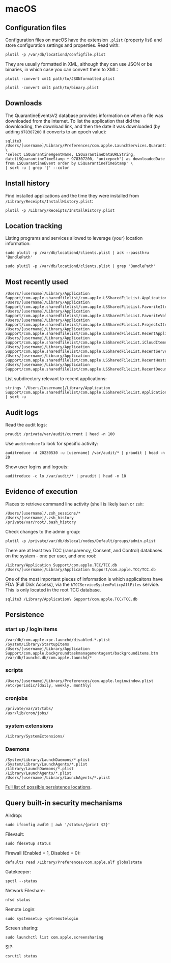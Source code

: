 # macOS

## Configuration files

Configuration files on macOS have the extension `.plist` (property list) and store configuration settings and properties. Read with:

    plutil -p /var/db/locationd/configfile.plist

They are usually formatted in XML, although they can use JSON or be binaries, in which case you can convert them to XML:

    plutil -convert xml1 path/to/JSONformatted.plist

    plutil -convert xml1 path/to/binary.plist

## Downloads

The QuarantineEventsV2 database provides information on when a file was downloaded from the internet. To list the application that did the downloading, the download link, and then the date it was downloaded (by adding `978307200` it converts to an epoch value):

```shell
sqlite3 /Users/[username]/Library/Preferences/com.apple.LaunchServices.QuarantineEventsV2 \
'select LSQuarantineAgentName, LSQuarantineDataURLString, date(LSQuarantineTimeStamp + 978307200, "unixepoch") as downloadedDate from LSQuarantineEvent order by LSQuarantineTimeStamp' \
| sort -u | grep '|' --color
```

## Install history

Find installed applications and the time they were installed from `/Library/Receipts/InstallHistory.plist`:

```shell
plutil -p /Library/Receipts/InstallHistory.plist
```

## Location tracking

Listing programs and services allowed to leverage (your) location information:

```shell
sudo plutil -p /var/db/locationd/clients.plist | ack --passthru 'BundlePath'
```

```shell
sudo plutil -p /var/db/locationd/clients.plist | grep 'BundlePath'
```

## Most recently used

```text
/Users/[username]/Library/Application Support/com.apple.sharedfilelist/com.apple.LSSharedFileList.ApplicationRecentDocuments 
/Users/[username]/Library/Application Support/com.apple.sharedfilelist/com.apple.LSSharedFileList.FavoriteItems.sfl2   
/Users/[username]/Library/Application Support/com.apple.sharedfilelist/com.apple.LSSharedFileList.FavoriteVolumes.sfl2   
/Users/[username]/Library/Application Support/com.apple.sharedfilelist/com.apple.LSSharedFileList.ProjectsItems.sfl2   
/Users/[username]/Library/Application Support/com.apple.sharedfilelist/com.apple.LSSharedFileList.RecentApplications.sfl2
/Users/[username]/Library/Application Support/com.apple.sharedfilelist/com.apple.LSSharedFileList.iCloudItems.sfl2
/Users/[username]/Library/Application Support/com.apple.sharedfilelist/com.apple.LSSharedFileList.RecentServers.sfl2
/Users/[username]/Library/Application Support/com.apple.sharedfilelist/com.apple.LSSharedFileList.RecentHosts.sfl2
/Users/[username]/Library/Application Support/com.apple.sharedfilelist/com.apple.LSSharedFileList.RecentDocuments.sfl2
```

List subdirectory relevant to recent applications:

```text
strings '/Users/[username]/Library/Application Support/com.apple.sharedfilelist/com.apple.LSSharedFileList.ApplicationRecentDocuments/' | sort -u
```

## Audit logs

Read the audit logs:

```shell
praudit /private/var/audit/current | head -n 100
```

Use `auditreduce` to look for specific activity:

```shell
auditreduce -d 20230530 -u [username] /var/audit/* | praudit | head -n 20
```

Show user logins and logouts:

```shell
auditreduce -c lo /var/audit/* | praudit | head -n 10
```

## Evidence of execution

Places to retrieve command line activity (shell is likely `bash` or `zsh`:

```shell
/Users/[username]/.zsh_sessions/*
/Users/[username]/.zsh_history
/private/var/root/.bash_history
```

Check changes to the admin group:

```shell
plutil -p /private/var/db/dslocal/nodes/Default/groups/admin.plist
```

There are at least two TCC (ransparency, Consent, and Control) databases on the system - one per user, and one root:

```text
/Library/Application Support/com.apple.TCC/TCC.db
/Users/[username]/Library/Application Support/com.apple.TCC/TCC.db
```

One of the most important pieces of information is which applicaitons have FDA (Full Disk Access), via the `kTCCServiceSystemPolicyAllFiles` service. This is only located in the root TCC database.

```shell
sqlite3 /Library/Application\ Support/com.apple.TCC/TCC.db
```

## Persistence

### start up / login items

    /var/db/com.apple.xpc.launchd/disabled.*.plist
    /System/Library/StartupItems
    /Users/[username]/Library/Application Support/com.apple.backgroundtaskmanagementagent/backgrounditems.btm
    /var/db/launchd.db/com.apple.launchd/*

### scripts

    /Users/[username]/Library/Preferences/com.apple.loginwindow.plist
    /etc/periodic/[daily, weekly, monthly]

### cronjobs 

    /private/var/at/tabs/
    /usr/lib/cron/jobs/ 

### system extensions

    /Library/SystemExtensions/

### Daemons

    /System/Library/LaunchDaemons/*.plist
    /System/Library/LaunchAgents/*.plist 
    /Library/LaunchDaemons/*.plist 
    /Library/LaunchAgents/*.plist 
    /Users/[username]/Library/LaunchAgents/*.plist

[Full list of possible persistence locations](https://gist.github.com/jipegit/04d1c577f20922adcd2cfd90698c151b).

## Query built-in security mechanisms

Airdrop:

    sudo ifconfig awdl0 | awk '/status/{print $2}'

Filevault:

    sudo fdesetup status

Firewall (Enabled = 1, Disabled = 0):

    defaults read /Library/Preferences/com.apple.alf globalstate

Gatekeeper:

    spctl --status

Network Fileshare:

    nfsd status

Remote Login:

    sudo systemsetup -getremotelogin

Screen sharing:

    sudo launchctl list com.apple.screensharing

SIP:

    csrutil status
